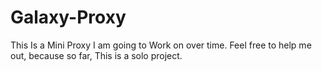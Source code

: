 # Galaxy-Proxy
This Is a Mini Proxy I am going to Work on over time. Feel free to help me out, because so far, This is a solo project.
